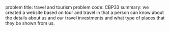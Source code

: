 problem title: travel and tourism 
problem code: CBP33
summary:
        we created a website based on tour and travel in that a person can know about the details about us and our travel investments and what type of places that they be shown from us.
